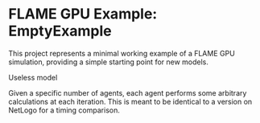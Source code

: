 # FLAME GPU Example: EmptyExample

This project represents a minimal working example of a FLAME GPU simulation, providing a simple starting point for new models.

Useless model

Given a specific number of agents, each agent performs some arbitrary calculations at each iteration.  This is meant to be identical to a version on NetLogo for a timing comparison.